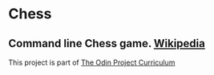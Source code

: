 # Chess

## Command line Chess game. [Wikipedia](https://en.wikipedia.org/wiki/Chess)



This project is part of [The Odin Project Curriculum](https://www.theodinproject.com/paths/full-stack-ruby-on-rails/courses/ruby-programming/lessons/ruby-final-project)